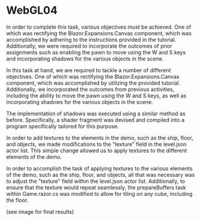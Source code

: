 # WebGL04

In order to complete this task, various objectives must be achieved. One of which was rectifying the Blazor.Expansions.Canvas component, which was accomplished by adhering to the instructions provided in the tutorial. Additionally, we were required to incorporate the outcomes of prior assignments such as enabling the pawn to move using the W and S keys and incorporating shadows for the various objects in the scene.

In this task at hand, we are required to tackle a number of different objectives. One of which was rectifying the Blazor.Expansions.Canvas component, which was accomplished by utilizing the provided tutorial. Additionally, we incorporated the outcomes from previous activities, including the ability to move the pawn using the W and S keys, as well as incorporating shadows for the various objects in the scene.

The implementation of shadows was executed using a similar method as before. Specifically, a shader fragment was devised and compiled into a program specifically tailored for this purpose. 

In order to add textures to the elements in the demo, such as the ship, floor, and objects, we made modifications to the "texture" field in the level.json actor list. This simple change allowed us to apply textures to the different elements of the demo.

In order to accomplish the task of applying textures to the various elements of the demo, such as the ship, floor, and objects, all that was necessary was to adjust the "texture" field within the level.json actor list. Additionally, to ensure that the texture would repeat seamlessly, the prepareBuffers task within Game.razor.cs was modified to allow for tiling on any cube, including the floor.

(see image for final results)
